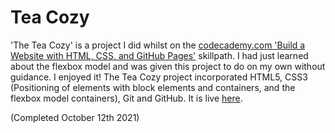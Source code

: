 # Tea Cozy 
'The Tea Cozy' is a project I did whilst on the [codecademy.com 'Build a Website with HTML, CSS, and GitHub Pages'](https://www.codecademy.com/enrolled/paths/learn-how-to-build-websites) skillpath. I had just learned about the flexbox model and was given this project to do on my own without guidance. I enjoyed it!
The Tea Cozy project incorporated HTML5, CSS3 (Positioning of elements with block elements and containers, and the flexbox model containers), Git and GitHub.
It is live [here](https://sarahduncan.github.io/the-tea-cozy/).

(Completed October 12th 2021)

